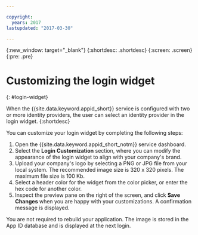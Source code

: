 ```yaml
---

copyright:
  years: 2017
lastupdated: "2017-03-30"

---
```

{:new_window: target="_blank"}
{:shortdesc: .shortdesc}
{:screen: .screen}
{:pre: .pre}

# Customizing the login widget
{: #login-widget}

When the {{site.data.keyword.appid_short}} service is configured with two or more identity providers, the user can select an identity provider in the login widget.
{:shortdesc}

You can customize your login widget by completing the following steps:

1. Open the {{site.data.keyword.appid_short_notm}} service dashboard.
2. Select the **Login Customization** section, where you can modify the appearance of the login widget to align with your company's brand.
3. Upload your company's logo by selecting a PNG or JPG file from your local system. The recommended image size is 320 x 320 pixels. The maximum file size is 100 Kb.
4. Select a header color for the widget from the color picker, or enter the hex code for another color.
5. Inspect the preview pane on the right of the screen, and click **Save Changes** when you are happy with your customizations. A confirmation message is displayed.

You are not required to rebuild your application. The image is stored in the App ID database and is displayed at the next login.
